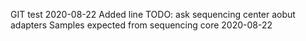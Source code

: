 GIT test
2020-08-22 Added line
TODO: ask sequencing center aobut adapters
Samples expected from sequencing core 2020-08-22
